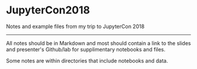 # JupyterCon2018
Notes and example files from my trip to JupyterCon 2018
***
All notes should be in Markdown and most should contain a link to the slides and presenter's Github/lab for supplimentary notebooks and files. 

Some notes are within directories that include notebooks and data.
